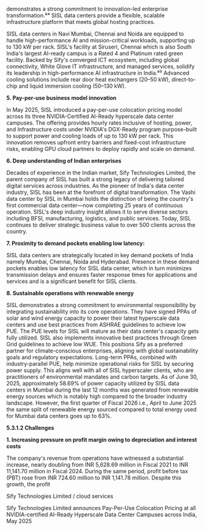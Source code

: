 demonstrates a strong commitment to innovation-led enterprise transformation.⁸⁴ SISL data centers provide a flexible, scalable infrastructure platform that meets global hosting practices.

SISL data centers in Navi Mumbai, Chennai and Noida are equipped to handle high-performance AI and mission-critical workloads, supporting up to 130 kW per rack. SISL's facility at Siruseri, Chennai which is also South India's largest AI-ready campus is a Rated 4 and Platinum rated green facility. Backed by Sify's converged ICT ecosystem, including global connectivity, White Glove IT infrastructure, and managed services, solidify its leadership in high-performance AI infrastructure in India.⁸⁵ Advanced cooling solutions include rear door heat exchangers (20–50 kW), direct-to-chip and liquid immersion cooling (50–130 kW).

**5. Pay-per-use business model innovation**

In May 2025, SISL introduced a pay-per-use colocation pricing model across its three NVIDIA-Certified AI-Ready hyperscale data center campuses. The offering provides hourly rates inclusive of hosting, power, and Infrastructure costs under NVIDIA's DGX-Ready program purpose-built to support power and cooling loads of up to 130 kW per rack. This innovation removes upfront entry barriers and fixed-cost infrastructure risks, enabling GPU cloud partners to deploy rapidly and scale on demand.

**6. Deep understanding of Indian enterprises**

Decades of experience in the Indian market, Sify Technologies Limited, the parent company of SISL has built a strong legacy of delivering tailored digital services across industries. As the pioneer of India's data center industry, SISL has been at the forefront of digital transformation. The Vashi data center by SISL in Mumbai holds the distinction of being the country's first commercial data center—now completing 25 years of continuous operation. SISL's deep industry insight allows it to serve diverse sectors including BFSI, manufacturing, logistics, and public services. Today, SISL continues to deliver strategic business value to over 500 clients across the country.

**7. Proximity to demand pockets enabling low latency:**

SISL data centers are strategically located in key demand pockets of India namely Mumbai, Chennai, Noida and Hyderabad. Presence in these demand pockets enables low latency for SISL data center, which in turn minimizes transmission delays and ensures faster response times for applications and services and is a significant benefit for SISL clients.

**8. Sustainable operations with renewable energy**

SISL demonstrates a strong commitment to environmental responsibility by integrating sustainability into its core operations. They have signed PPAs of solar and wind energy capacity to power their latest hyperscale data centers and use best practices from ASHRAE guidelines to achieve low PUE. The PUE levels for SISL will mature as their data center's capacity gets fully utilized. SISL also implements innovative best practices through Green Grid guidelines to achieve low WUE. This positions Sify as a preferred partner for climate-conscious enterprises, aligning with global sustainability goals and regulatory expectations. Long-term PPAs, combined with industry-parallel PUE, help minimize operational risks for SISL by securing power supply. This aligns well with all of SISL hyperscaler clients, who are practitioners of environmental mandates and carbon targets. As of June 30, 2025, approximately 58.69% of power capacity utilized by SISL data centers in Mumbai during the last 12 months was generated from renewable energy sources which is notably high compared to the broader industry landscape. However, the first quarter of Fiscal 2026 i.e., April to June 2025 the same split of renewable energy sourced compared to total energy used for Mumbai data centers goes up to 63%.

**5.3.1.2 Challenges**

**1. Increasing pressure on profit margin owing to depreciation and interest costs**

The company's revenue from operations have witnessed a substantial increase, nearly doubling from INR 5,628.69 million in Fiscal 2021 to INR 11,141.70 million in Fiscal 2024. During the same period, profit before tax (PBT) rose from INR 724.60 million to INR 1,141.78 million. Despite this growth, the profit

Sify Technologies Limited / cloud services

Sify Technologies Limited announces Pay-Per-Use Colocation Pricing at all NVIDIA-certified AI-Ready Hyperscale Data Center Campuses across India, May 2025